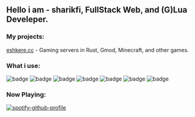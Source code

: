 ## Hello i am - sharikfi, FullStack Web, and (G)Lua Develeper.

### My projects:

[eshkere.cc](https://eshkere.cc) - Gaming servers in Rust, Gmod, Minecraft, and other games.

### What i use:

![badge](https://img.shields.io/badge/Tailwind%20CSS-06B6D4.svg?style=for-the-badge&logo=Tailwind-CSS&logoColor=white)
![badge](https://img.shields.io/badge/Nuxt.js-00DC82.svg?style=for-the-badge&logo=nuxtdotjs&logoColor=white)
![badge](https://img.shields.io/badge/Prettier-F7B93E.svg?style=for-the-badge&logo=Prettier&logoColor=black)
![badge](https://img.shields.io/badge/JavaScript-F7DF1E.svg?style=for-the-badge&logo=JavaScript&logoColor=black)
![badge](https://img.shields.io/badge/MySQL-4479A1.svg?style=for-the-badge&logo=MySQL&logoColor=white)
![badge](https://img.shields.io/badge/PostgreSQL-4169E1.svg?style=for-the-badge&logo=PostgreSQL&logoColor=white)
![badge](https://img.shields.io/badge/Docker-2496ED.svg?style=for-the-badge&logo=Docker&logoColor=white)

### Now Playing:
[![spotify-github-profile](https://spotify-github-profile.kittinanx.com/api/view?uid=31cxsj4cdjwkxrfme65vpkbvqjge&cover_image=true&theme=default&show_offline=false&background_color=121212&interchange=false)](https://github.com/kittinan/spotify-github-profile)
